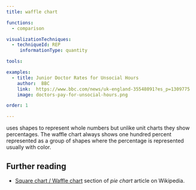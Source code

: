 ```yaml
---
title: waffle chart

functions:
  - comparison

visualizationTechniques:
  - techniqueId: REP
     informationType: quantity

tools:

examples:
  - title: Junior Doctor Rates for Unsocial Hours
    author:  BBC
    link:  https://www.bbc.com/news/uk-england-35548091?es_p=1309775
    image: doctors-pay-for-unsocial-hours.png

order: 1

---
```


uses shapes to represent whole numbers but unlike unit charts they show percentages. The waffle chart always shows one hundred percent represented as a group of shapes where the percentage is represented usually with color.

<!--more-->

## Further reading
- [Square chart / Waffle chart](https://en.wikipedia.org/wiki/Pie_chart#Square_chart_/_Waffle_chart) section of *pie chart* article on Wikipedia.
